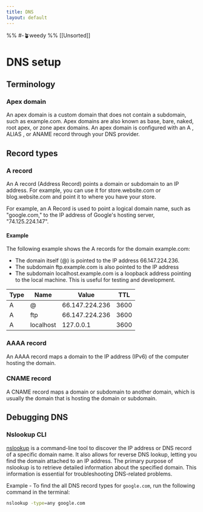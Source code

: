 ```yaml
---
title: DNS
layout: default
---
```

%% #-🪴weedy %%
[[Unsorted]]
# DNS setup

## Terminology

### Apex domain

An apex domain is a custom domain that does not contain a subdomain, such as example.com.
Apex domains are also known as base, bare, naked, root apex, or zone apex domains.
An apex domain is configured with an A , ALIAS , or ANAME record through your DNS provider.

## Record types

### A record

An A record (Address Record) points a domain or subdomain to an IP address. For example,
you can use it for store.website.com or blog.website.com and point it to where you have your store.

For example, an A Record is used to point a logical domain name, such as "google.com," to the IP address of Google's hosting server, "74.125.224.147".

#### Example

The following example shows the A records for the domain example.com:

- The domain itself (@) is pointed to the IP address 66.147.224.236.
- The subdomain ftp.example.com is also pointed to the IP address
- The subdomain localhost.example.com is a loopback address pointing to the local machine. This is useful for testing and development.

| Type | Name      | Value          | TTL  |
| ---- | --------- | -------------- | ---- |
| A    | @         | 66.147.224.236 | 3600 |
| A    | ftp       | 66.147.224.236 | 3600 |
| A    | localhost | 127.0.0.1      | 3600 |

### AAAA record

An AAAA record maps a domain to the IP address (IPv6) of the computer hosting the domain.

### CNAME record

A CNAME record maps a domain or subdomain to another domain, which is usually the domain
that is hosting the domain or subdomain.

## Debugging DNS

### Nslookup CLI

[nslookup](https://learn.microsoft.com/en-us/windows-server/administration/windows-commands/nslookup) is a command-line tool to discover the IP address or DNS record of a specific domain name. 
It also allows for reverse DNS lookup, letting you find the domain attached to an IP address.
The primary purpose of nslookup is to retrieve detailed information about the specified domain. 
This information is essential for troubleshooting DNS-related problems.

Example - To find the all DNS record types for `google.com`, run the following command in the terminal: 
```sh
nslookup -type=any google.com
```
